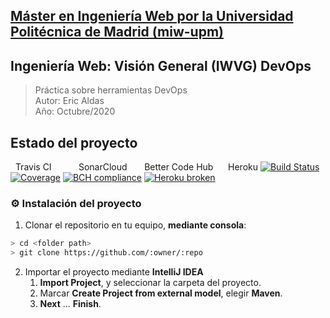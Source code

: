 ## [Máster en Ingeniería Web por la Universidad Politécnica de Madrid (miw-upm)](http://miw.etsisi.upm.es)
## Ingeniería Web: Visión General (IWVG) DevOps
> Práctica sobre herramientas DevOps  
> Autor: Eric Aldas  
> Año: Octubre/2020  
>

## Estado del proyecto
  &nbsp;&nbsp;Travis CI &nbsp;&nbsp;&nbsp;&nbsp;&nbsp;&nbsp;&nbsp;&nbsp;&nbsp;&nbsp;SonarCloud &nbsp;&nbsp;&nbsp;&nbsp;&nbsp;&nbsp;Better Code Hub&nbsp;&nbsp;&nbsp;&nbsp;&nbsp;&nbsp;Heroku 
  [![Build Status](https://travis-ci.com/walericalupm/iwvg-devops-eric-aldas.svg?branch=master)](https://travis-ci.com/walericalupm/iwvg-devops-eric-aldas) 
  [![Coverage](https://sonarcloud.io/api/project_badges/measure?project=es.upm.miw.aldas.eric%3Aiwvg-devops-eric-aldas&metric=coverage)](https://sonarcloud.io/dashboard?id=es.upm.miw.aldas.eric%3Aiwvg-devops-eric-aldas)
  [![BCH compliance](https://bettercodehub.com/edge/badge/walericalupm/iwvg-devops-eric-aldas?branch=master)](https://bettercodehub.com/)
  [![Heroku broken](https://iwvg-devops-eric-aldas.herokuapp.com/system/version-badge)](https://iwvg-devops-eric-aldas.herokuapp.com/swagger-ui.html)

### :gear: Instalación del proyecto
1. Clonar el repositorio en tu equipo, **mediante consola**:
```sh
> cd <folder path>
> git clone https://github.com/:owner/:repo
```
2. Importar el proyecto mediante **IntelliJ IDEA**
   1. **Import Project**, y seleccionar la carpeta del proyecto.
   1. Marcar **Create Project from external model**, elegir **Maven**.
   1. **Next** … **Finish**.

